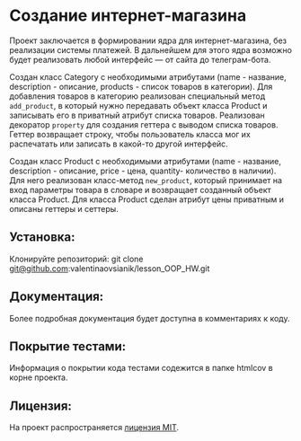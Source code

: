 # Создание интернет-магазина
Проект заключается в формировании ядра для интернет-магазина, без реализации системы платежей. В дальнейшем для этого ядра возможно будет реализовать любой интерфейс — от сайта до телеграм-бота.

Создан класс Category с необходимыми атрибутами (name - название, description - описание, products - список товаров в категории). 
Для добавления товаров в категорию реализован специальный метод `add_product`, в который нужно передавать объект класса Product и записывать его в приватный атрибут списка товаров.
Реализован декоратор `property` для создания геттера с выводом списка товаров. Геттер возвращает строку, чтобы пользователь класса мог их распечатать или записать в какой-то другой интерфейс.

Создан класс Product с необходимыми атрибутами (name - название, description - описание, price - цена, quantity- количество в наличии). 
Для него реализован класс-метод `new_product`, который принимает на вход параметры товара в словаре и возвращает созданный объект класса Product.
Для класса Product сделан атрибут цены приватным и описаны геттеры и сеттеры.


## Установка:
Клонируйте репозиторий:
git clone git@github.com:valentinaovsianik/lesson_OOP_HW.git


## Документация:
Более подробная документация будет доступна в комментариях к коду.

## Покрытие тестами:
Информация о покрытии кода тестами содежится в папке htmlcov в корне проекта.

## Лицензия:
На проект распространяется [лицензия MIT](LICENSE).